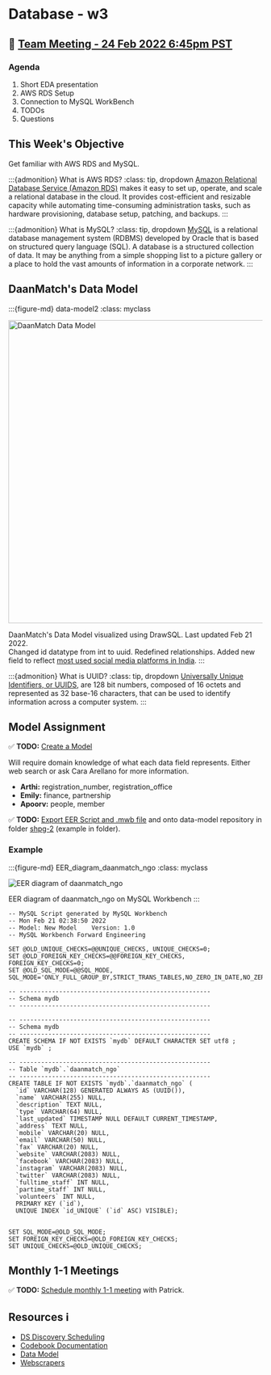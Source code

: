 # Database - w3

## 📅 [Team Meeting - 24 Feb 2022 6:45pm PST](https://us02web.zoom.us/j/4833516577?pwd=emgvY2xnSEF5Zlh4Si9kVkx3S0dzZz09)

### Agenda

1. Short EDA presentation
2. AWS RDS Setup
3. Connection to MySQL WorkBench
4. TODOs
5. Questions

## This Week's Objective

Get familiar with AWS RDS and MySQL.

:::{admonition} What is AWS RDS?
:class: tip, dropdown
[Amazon Relational Database Service (Amazon RDS)](https://aws.amazon.com/rds/) makes it easy to set up, operate, and scale a relational database in the cloud. It provides cost-efficient and resizable capacity while automating time-consuming administration tasks, such as hardware provisioning, database setup, patching, and backups.
:::

:::{admonition} What is MySQL?
:class: tip, dropdown
[MySQL](https://www.talend.com/resources/what-is-mysql/) is a relational database management system (RDBMS) developed by Oracle that is based on structured query language (SQL). A database is a structured collection of data. It may be anything from a simple shopping list to a picture gallery or a place to hold the vast amounts of information in a corporate network.
:::

## DaanMatch's Data Model

:::{figure-md} data-model2
:class: myclass

<img src="images/drawsql.png" alt="DaanMatch Data Model" class="bg-primary mb-1" width="600px">

DaanMatch's Data Model visualized using DrawSQL. Last updated Feb 21 2022. <br>
Changed id datatype from int to uuid. Redefined relationships. Added new field to reflect [most used social media platforms in India](https://www.theglobalstatistics.com/india-social-media-statistics/).
:::

:::{admonition} What is UUID?
:class: tip, dropdown
[Universally Unique Identifiers, or UUIDS](https://www.educba.com/mysql-uuid/), are 128 bit numbers, composed of 16 octets and represented as 32 base-16 characters, that can be used to identify information across a computer system.
:::

## Model Assignment

✅ **TODO:** [Create a Model](https://dev.mysql.com/doc/workbench/en/wb-getting-started-tutorial-creating-a-model.html)

Will require domain knowledge of what each data field represents. Either web search or ask Cara Arellano for more information.

- **Arthi:** registration_number, registration_office
- **Emily:** finance, partnership
- **Apoorv:** people, member

✅ **TODO:** [Export EER Script and .mwb file](https://stackoverflow.com/questions/9609152/how-to-print-large-erd-diagrams-done-in-mysql-workbench#:~:text=Open%20your%20ERD%20and%20then,JPEG%20if%20you%20want%20to.) and onto data-model repository in folder [shpg-2](https://github.com/DaanMatch/data-model/tree/main/shpg-2) (example in folder).

### Example

:::{figure-md} EER_diagram_daanmatch_ngo
:class: myclass

<img src="images/EER_diagram_daanmatch_ngo.png" alt="EER diagram of daanmatch_ngo" class="bg-primary mb-1">

EER diagram of daanmatch_ngo on MySQL Workbench
:::

```
-- MySQL Script generated by MySQL Workbench
-- Mon Feb 21 02:38:50 2022
-- Model: New Model    Version: 1.0
-- MySQL Workbench Forward Engineering

SET @OLD_UNIQUE_CHECKS=@@UNIQUE_CHECKS, UNIQUE_CHECKS=0;
SET @OLD_FOREIGN_KEY_CHECKS=@@FOREIGN_KEY_CHECKS, FOREIGN_KEY_CHECKS=0;
SET @OLD_SQL_MODE=@@SQL_MODE, SQL_MODE='ONLY_FULL_GROUP_BY,STRICT_TRANS_TABLES,NO_ZERO_IN_DATE,NO_ZERO_DATE,ERROR_FOR_DIVISION_BY_ZERO,NO_ENGINE_SUBSTITUTION';

-- -----------------------------------------------------
-- Schema mydb
-- -----------------------------------------------------

-- -----------------------------------------------------
-- Schema mydb
-- -----------------------------------------------------
CREATE SCHEMA IF NOT EXISTS `mydb` DEFAULT CHARACTER SET utf8 ;
USE `mydb` ;

-- -----------------------------------------------------
-- Table `mydb`.`daanmatch_ngo`
-- -----------------------------------------------------
CREATE TABLE IF NOT EXISTS `mydb`.`daanmatch_ngo` (
  `id` VARCHAR(128) GENERATED ALWAYS AS (UUID()),
  `name` VARCHAR(255) NULL,
  `description` TEXT NULL,
  `type` VARCHAR(64) NULL,
  `last_updated` TIMESTAMP NULL DEFAULT CURRENT_TIMESTAMP,
  `address` TEXT NULL,
  `mobile` VARCHAR(20) NULL,
  `email` VARCHAR(50) NULL,
  `fax` VARCHAR(20) NULL,
  `website` VARCHAR(2083) NULL,
  `facebook` VARCHAR(2083) NULL,
  `instagram` VARCHAR(2083) NULL,
  `twitter` VARCHAR(2083) NULL,
  `fulltime_staff` INT NULL,
  `partime_staff` INT NULL,
  `volunteers` INT NULL,
  PRIMARY KEY (`id`),
  UNIQUE INDEX `id_UNIQUE` (`id` ASC) VISIBLE);


SET SQL_MODE=@OLD_SQL_MODE;
SET FOREIGN_KEY_CHECKS=@OLD_FOREIGN_KEY_CHECKS;
SET UNIQUE_CHECKS=@OLD_UNIQUE_CHECKS;
```

## Monthly 1-1 Meetings

✅ **TODO:** [Schedule monthly 1-1 meeting](https://www.when2meet.com/?14683494-ODlVL) with Patrick.

## Resources ℹ️

- [DS Discovery Scheduling](https://docs.google.com/spreadsheets/d/1uwpQJ0VeinKC-fPI7-ZN-RinID5Y0VamjWiwza7-otY/edit#gid=1395204760)
- [Codebook Documentation](https://github.com/DaanMatch/Codebook)
- [Data Model](https://github.com/DaanMatch/ngodata/tree/main/Data%20Model)
- [Webscrapers](https://github.com/DaanMatch/webscrape)
